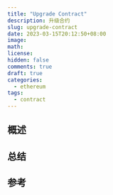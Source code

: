 ```yaml
---
title: "Upgrade Contract"
description: 升级合约
slug: upgrade-contract
date: 2023-03-15T20:12:50+08:00
image:
math:
license:
hidden: false
comments: true
draft: true
categories:
  - ethereum
tags:
  - contract
---
```


## 概述

## 总结

## 参考

[^1]: [Upgrade Smart Contracts](https://ethereum.org/en/developers/docs/smart-contracts/upgrading/)
